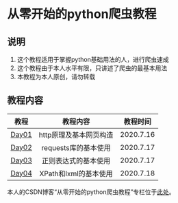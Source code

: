 # 从零开始的python爬虫教程

## 说明

1. 这个教程适用于掌握python基础用法的人，进行爬虫速成
2. 这个教程由于本人水平有限，只讲述了爬虫的最基本用法
3. 本教程为本人原创，请勿转载

## 教程内容

| 教程  |        教程内容        | 教程时间  |
| :---: | :--------------------: | :-------: |
| <a href="https://github.com/12218/Crawler_course/tree/master/Day01">Day01</a> | http原理及基本网页构造 | 2020.7.16 |
| <a href="https://github.com/12218/Crawler_course/tree/master/Day02">Day02</a> |  requests库的基本使用  | 2020.7.17 |
| <a href="https://github.com/12218/Crawler_course/tree/master/Day03">Day03</a> |  正则表达式的基本使用  | 2020.7.17 |
| <a href="https://github.com/12218/Crawler_course/tree/master/Day04">Day04</a> |  XPath和lxml的基本使用  | 2020.7.18 |

本人的CSDN博客“从零开始的python爬虫教程”专栏位于<a href="https://blog.csdn.net/weixin_44338780/category_10205148.html">此处</a>。
